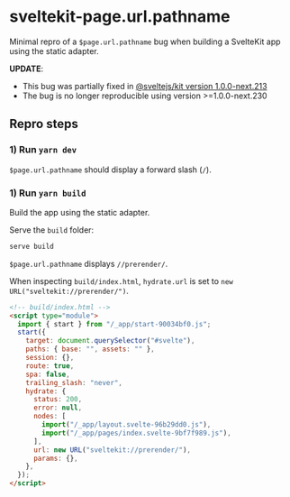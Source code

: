 # sveltekit-page.url.pathname

Minimal repro of a `$page.url.pathname` bug when building a SvelteKit app using the static adapter.

**UPDATE**:

- This bug was partially fixed in [@sveltejs/kit version 1.0.0-next.213](https://github.com/sveltejs/kit/blob/6c9b73977f7cb54902c55ccc395510b7ac3eb35b/packages/kit/CHANGELOG.md#100-next213)
- The bug is no longer reproducible using version >=1.0.0-next.230

## Repro steps

### 1) Run `yarn dev`

`$page.url.pathname` should display a forward slash (`/`).

### 1) Run `yarn build`

Build the app using the static adapter.

Serve the `build` folder:

```sh
serve build
```

`$page.url.pathname` displays `//prerender/`.

When inspecting `build/index.html`, `hydrate.url` is set to `new URL("sveltekit://prerender/")`.

```html
<!-- build/index.html -->
<script type="module">
  import { start } from "/_app/start-90034bf0.js";
  start({
    target: document.querySelector("#svelte"),
    paths: { base: "", assets: "" },
    session: {},
    route: true,
    spa: false,
    trailing_slash: "never",
    hydrate: {
      status: 200,
      error: null,
      nodes: [
        import("/_app/layout.svelte-96b29dd0.js"),
        import("/_app/pages/index.svelte-9bf7f989.js"),
      ],
      url: new URL("sveltekit://prerender/"),
      params: {},
    },
  });
</script>
```
